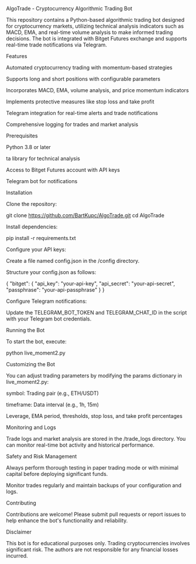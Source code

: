 AlgoTrade - Cryptocurrency Algorithmic Trading Bot

This repository contains a Python-based algorithmic trading bot designed for cryptocurrency markets, utilizing technical analysis indicators such as MACD, EMA, and real-time volume analysis to make informed trading decisions. The bot is integrated with Bitget Futures exchange and supports real-time trade notifications via Telegram.

Features

Automated cryptocurrency trading with momentum-based strategies

Supports long and short positions with configurable parameters

Incorporates MACD, EMA, volume analysis, and price momentum indicators

Implements protective measures like stop loss and take profit

Telegram integration for real-time alerts and trade notifications

Comprehensive logging for trades and market analysis

Prerequisites

Python 3.8 or later

ta library for technical analysis

Access to Bitget Futures account with API keys

Telegram bot for notifications

Installation

Clone the repository:

git clone https://github.com/BartKupc/AlgoTrade.git
cd AlgoTrade

Install dependencies:

pip install -r requirements.txt

Configure your API keys:

Create a file named config.json in the /config directory.

Structure your config.json as follows:

{
  "bitget": {
    "api_key": "your-api-key",
    "api_secret": "your-api-secret",
    "passphrase": "your-api-passphrase"
  }
}

Configure Telegram notifications:

Update the TELEGRAM_BOT_TOKEN and TELEGRAM_CHAT_ID in the script with your Telegram bot credentials.

Running the Bot

To start the bot, execute:

python live_moment2.py

Customizing the Bot

You can adjust trading parameters by modifying the params dictionary in live_moment2.py:

symbol: Trading pair (e.g., ETH/USDT)

timeframe: Data interval (e.g., 1h, 15m)

Leverage, EMA period, thresholds, stop loss, and take profit percentages

Monitoring and Logs

Trade logs and market analysis are stored in the /trade_logs directory. You can monitor real-time bot activity and historical performance.

Safety and Risk Management

Always perform thorough testing in paper trading mode or with minimal capital before deploying significant funds.

Monitor trades regularly and maintain backups of your configuration and logs.

Contributing

Contributions are welcome! Please submit pull requests or report issues to help enhance the bot's functionality and reliability.

Disclaimer

This bot is for educational purposes only. Trading cryptocurrencies involves significant risk. The authors are not responsible for any financial losses incurred.